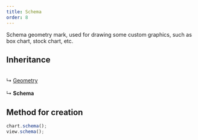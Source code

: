 ```yaml
---
title: Schema
order: 8
---
```


Schema geometry mark, used for drawing some custom graphics, such as box chart, stock chart, etc. <br />

<a name="47c96d01"></a>

## Inheritance

<br />↳ [Geometry](geometry)<br />
<br />↳ **Schema**<br />

<a name="d3474432"></a>

## Method for creation

```typescript
chart.schema();
view.schema();
```
